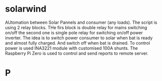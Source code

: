 # solarwind
AUtomation between Solar Pannels and consumer (any loads). The script is using 2 relay blocks. THe firs block is double relay for mains switching on/off the second one is single
pole relay for switching on/off power inverter. The idea is to switch power consumer to solar when bat is ready and almost fully charged. And switch off when bat is drained.
To control power is used INA3221 module with customised 100A shunts. The Raspberry Pi Zero is used to control and send reports to remote server.

# P
